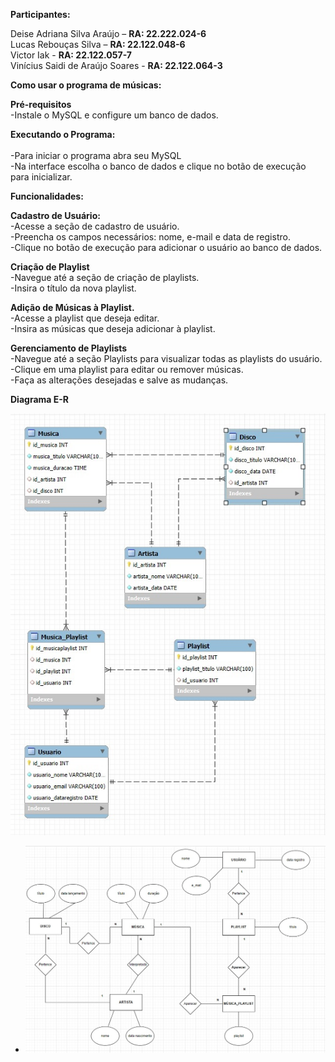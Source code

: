 **Participantes:**<br>

Deise Adriana Silva Araújo –       **RA: 22.222.024-6<br>**
Lucas Rebouças Silva –             **RA: 22.122.048-6<br>**
Victor Iak -                       **RA: 22.122.057-7<br>**
Vinícius Saidi de Araújo Soares -  **RA: 22.122.064-3<br>**



**Como usar o programa de músicas:**<br>

**Pré-requisitos<br>**
-Instale o MySQL e configure um banco de dados.<br>

**Executando o Programa:<br><br>**
-Para iniciar o programa abra seu MySQL<br>
-Na interface escolha o banco de dados e clique no botão de execução para inicializar.<br>

**Funcionalidades:<br>**

**Cadastro de Usuário:<br>**
-Acesse a seção de cadastro de usuário.<br>
-Preencha os campos necessários: nome, e-mail e data de registro.<br>
-Clique no botão de execução para adicionar o usuário ao banco de dados.<br>


**Criação de Playlist<br>**
-Navegue até a seção de criação de playlists.<br>
-Insira o título da nova playlist.<br>

**Adição de Músicas à Playlist.<br>**
-Acesse a playlist que deseja editar.<br>
-Insira as músicas que deseja adicionar à playlist.<br>

**Gerenciamento de Playlists<br>**
-Navegue até a seção Playlists para visualizar todas as playlists do usuário.<br>
-Clique em uma playlist para editar ou remover músicas.<br>
-Faça as alterações desejadas e salve as mudanças.<br>

**Diagrama E-R**

  ![Diagrama](https://github.com/DehAraujo/Streaming_Musica/blob/main/Diagrama.jpg?raw=true)

- ![Diagrama](https://github.com/DehAraujo/Streaming_Musica/blob/main/Modelo.jpg?raw=true)


